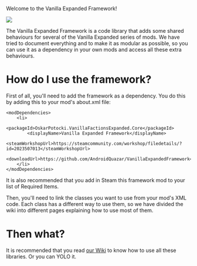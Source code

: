 Welcome to the Vanilla Expanded Framework!

![](https://i.imgur.com/bVf30tE.jpg)

The Vanilla Expanded Framework is a code library that adds some shared behaviours for several of the Vanilla Expanded series of mods. We have tried to document everything and to make it as modular as possible, so you can use it as a dependency in your own mods and access all these extra behaviours.

# How do I use the framework?

First of all, you'll need to add the framework as a dependency. You do this by adding this to your mod's about.xml file:

	<modDependencies>
		<li>
			<packageId>OskarPotocki.VanillaFactionsExpanded.Core</packageId>
			<displayName>Vanilla Expanded Framework</displayName>
			<steamWorkshopUrl>https://steamcommunity.com/workshop/filedetails/?id=2023507013</steamWorkshopUrl>
			<downloadUrl>https://github.com/AndroidQuazar/VanillaExpandedFramework</downloadUrl>
		</li>
	</modDependencies>

It is also recommended that you add in Steam this framework mod to your list of Required Items.

Then, you'll need to link the classes you want to use from your mod's XML code. Each class has a different way to use them, so we have divided the wiki into different pages explaining how to use most of them.

# Then what?

It is recommended that you read [our Wiki](https://github.com/AndroidQuazar/VanillaExpandedFramework/wiki) to know how to use all these libraries. Or you can YOLO it.

